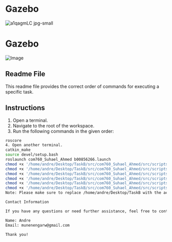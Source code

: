 # Gazebo
![a1qagmLC jpg-small](https://github.com/andridge/Gazebo/assets/46260701/7c3987d9-cc74-41a7-a0c5-21a88bd51927)
# Gazebo
![Image](https://github.com/andridge/Gazebo/raw/master/assets/46260701/7c3987d9-cc74-41a7-a0c5-21a88bd51927.jpg)

## Readme File

This readme file provides the correct order of commands for executing a specific task.

## Instructions

1. Open a terminal.
2. Navigate to the root of the workspace.
3. Run the following commands in the given order:

```bash
roscore
4. Open another terminal.
catkin_make
source devel/setup.bash
roslaunch com760_Suhael_Ahmed b00856266.launch
chmod +x '/home/andre/Desktop/TaskB/src/com760_Suhael_Ahmed/src/scripts/controller.py'
chmod +x '/home/andre/Desktop/TaskB/src/com760_Suhael_Ahmed/src/scripts/Bug2.py'
chmod +x '/home/andre/Desktop/TaskB/src/com760_Suhael_Ahmed/src/scripts/Bug1.py'
chmod +x '/home/andre/Desktop/TaskB/src/com760_Suhael_Ahmed/src/scripts/Bug0.py'
chmod +x '/home/andre/Desktop/TaskB/src/com760_Suhael_Ahmed/src/scripts/GoToPoint.py'
chmod +x '/home/andre/Desktop/TaskB/src/com760_Suhael_Ahmed/src/scripts/FollowWall.py'
Note: Please make sure to replace /home/andre/Desktop/TaskB with the actual path to your workspace directory.

Contact Information

If you have any questions or need further assistance, feel free to contact me:

Name: Andre
Email: munenengarw@gmail.com

Thank you!
